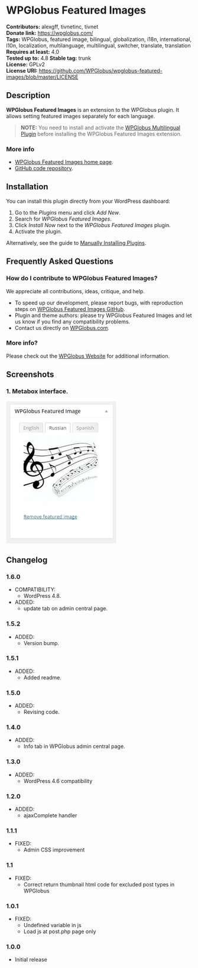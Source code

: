 # WPGlobus Featured Images #
**Contributors:** alexgff, tivnetinc, tivnet  
**Donate link:** https://wpglobus.com/  
**Tags:** WPGlobus, featured image, bilingual, globalization, i18n, international, l10n, localization, multilanguage, multilingual, switcher, translate, translation  
**Requires at least:** 4.0  
**Tested up to:** 4.8
**Stable tag:** trunk  
**License:** GPLv2  
**License URI:** https://github.com/WPGlobus/wpglobus-featured-images/blob/master/LICENSE  

## Description ##

**WPGlobus Featured Images** is an extension to the WPGlobus plugin. It allows setting featured images separately for each language.

> **NOTE:** You need to install and activate the [WPGlobus Multilingual Plugin](https://wordpress.org/plugins/wpglobus/) before installing the WPGlobus Featured Images extension.

### More info ###

* [WPGlobus Featured Images home page](https://wpglobus.com/featured-images/).
* [GitHub code repository](https://github.com/WPGlobus/wpglobus-featured-images).

## Installation ##

You can install this plugin directly from your WordPress dashboard:

1. Go to the *Plugins* menu and click *Add New*.
1. Search for *WPGlobus Featured Images*.
1. Click *Install Now* next to the *WPGlobus Featured Images* plugin.
1. Activate the plugin.

Alternatively, see the guide to [Manually Installing Plugins](http://codex.wordpress.org/Managing_Plugins#Manual_Plugin_Installation).

## Frequently Asked Questions ##

### How do I contribute to WPGlobus Featured Images? ###

We appreciate all contributions, ideas, critique, and help.

* To speed up our development, please report bugs, with reproduction steps on [WPGlobus Featured Images GitHub](https://github.com/WPGlobus/wpglobus-featured-images).
* Plugin and theme authors: please try WPGlobus Featured Images and let us know if you find any compatibility problems.
* Contact us directly on [WPGlobus.com](https://wpglobus.com/contact-us/).

### More info? ###

Please check out the [WPGlobus Website](https://wpglobus.com/featured-images) for additional information.

## Screenshots ##

### 1. Metabox interface. ###
![Metabox interface.](https://raw.githubusercontent.com/WPGlobus/wpglobus-featured-images/master/assets/screenshot-1.png)


## Changelog ##

### 1.6.0 ###
* COMPATIBILITY:
	* WordPress 4.8.
* ADDED:
	* update tab on admin central page.
	
### 1.5.2 ###
* ADDED:
	* Version bump.

### 1.5.1 ###
* ADDED:
	* Added readme.
	
### 1.5.0 ###
* ADDED:
	* Revising code.

### 1.4.0 ###
* ADDED:
	* Info tab in WPGlobus admin central page.
	
### 1.3.0 ###
* ADDED:
	* WordPress 4.6 compatibility
	
### 1.2.0 ###
* ADDED:
	* ajaxComplete handler 
	
### 1.1.1 ###
* FIXED:
	* Admin CSS improvement
	
### 1.1 ###
* FIXED:
	* Correct return thumbnail html code for excluded post types in WPGlobus 

### 1.0.1 ###
* FIXED:
	* Undefined variable in js
	* Load js at post.php page only

### 1.0.0 ###
* Initial release
